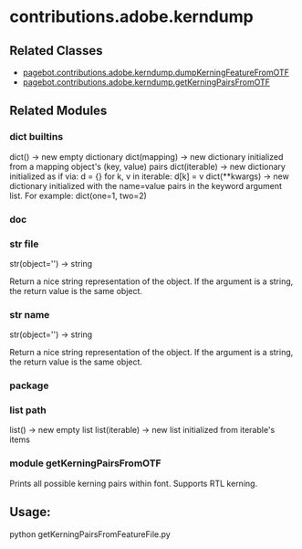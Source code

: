 # contributions.adobe.kerndump

## Related Classes

* [pagebot.contributions.adobe.kerndump.dumpKerningFeatureFromOTF](dumpKerningFeatureFromOTF)
* [pagebot.contributions.adobe.kerndump.getKerningPairsFromOTF](getKerningPairsFromOTF)

## Related Modules

### dict __builtins__
dict() -> new empty dictionary
dict(mapping) -> new dictionary initialized from a mapping object's
(key, value) pairs
dict(iterable) -> new dictionary initialized as if via:
d = {}
for k, v in iterable:
d[k] = v
dict(**kwargs) -> new dictionary initialized with the name=value pairs
in the keyword argument list.  For example:  dict(one=1, two=2)
### __doc__
### str __file__
str(object='') -> string

Return a nice string representation of the object.
If the argument is a string, the return value is the same object.
### str __name__
str(object='') -> string

Return a nice string representation of the object.
If the argument is a string, the return value is the same object.
### __package__
### list __path__
list() -> new empty list
list(iterable) -> new list initialized from iterable's items
### module getKerningPairsFromOTF
Prints all possible kerning pairs within font.
Supports RTL kerning.

Usage:
------
python getKerningPairsFromFeatureFile.py <path to font file>

